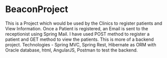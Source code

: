 # BeaconProject
This is a Project which would be used by the Clinics to register patients and View Information. Once a Patient is registered, an Email is
sent to the receptionist using Spring Mail. I have used POST method to register a patient and GET method to view the patients.
This is more of a backend project. Technologies - Spring MVC, Spring Rest, Hibernate as ORM with Oracle database, html, AngularJS, Postman
to test the backend. 

